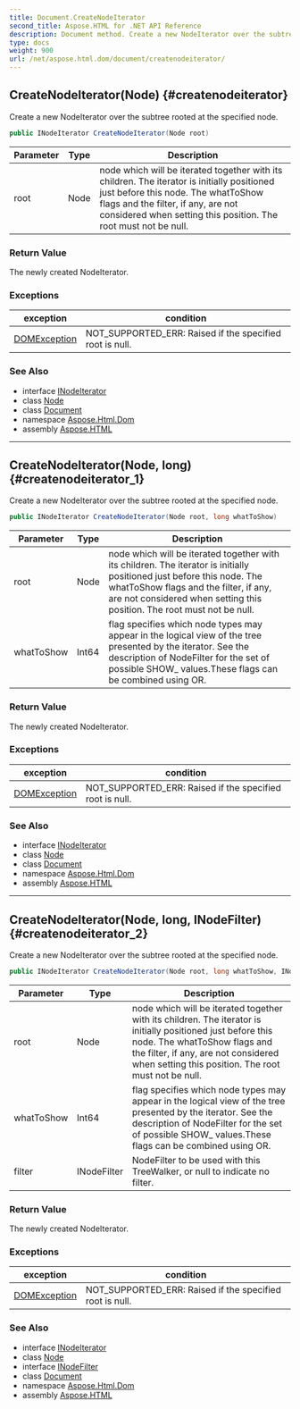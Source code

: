 ```yaml
---
title: Document.CreateNodeIterator
second_title: Aspose.HTML for .NET API Reference
description: Document method. Create a new NodeIterator over the subtree rooted at the specified node
type: docs
weight: 900
url: /net/aspose.html.dom/document/createnodeiterator/
---
```

## CreateNodeIterator(Node) {#createnodeiterator}

Create a new NodeIterator over the subtree rooted at the specified node.

```csharp
public INodeIterator CreateNodeIterator(Node root)
```

| Parameter | Type | Description |
| --- | --- | --- |
| root | Node | node which will be iterated together with its children. The iterator is initially positioned just before this node. The whatToShow flags and the filter, if any, are not considered when setting this position. The root must not be null. |

### Return Value

The newly created NodeIterator.

### Exceptions

| exception | condition |
| --- | --- |
| [DOMException](../../domexception/) | NOT_SUPPORTED_ERR: Raised if the specified root is null. |

### See Also

* interface [INodeIterator](../../../aspose.html.dom.traversal/inodeiterator/)
* class [Node](../../node/)
* class [Document](../)
* namespace [Aspose.Html.Dom](../../../aspose.html.dom/)
* assembly [Aspose.HTML](../../../)

---

## CreateNodeIterator(Node, long) {#createnodeiterator_1}

Create a new NodeIterator over the subtree rooted at the specified node.

```csharp
public INodeIterator CreateNodeIterator(Node root, long whatToShow)
```

| Parameter | Type | Description |
| --- | --- | --- |
| root | Node | node which will be iterated together with its children. The iterator is initially positioned just before this node. The whatToShow flags and the filter, if any, are not considered when setting this position. The root must not be null. |
| whatToShow | Int64 | flag specifies which node types may appear in the logical view of the tree presented by the iterator. See the description of NodeFilter for the set of possible SHOW_ values.These flags can be combined using OR. |

### Return Value

The newly created NodeIterator.

### Exceptions

| exception | condition |
| --- | --- |
| [DOMException](../../domexception/) | NOT_SUPPORTED_ERR: Raised if the specified root is null. |

### See Also

* interface [INodeIterator](../../../aspose.html.dom.traversal/inodeiterator/)
* class [Node](../../node/)
* class [Document](../)
* namespace [Aspose.Html.Dom](../../../aspose.html.dom/)
* assembly [Aspose.HTML](../../../)

---

## CreateNodeIterator(Node, long, INodeFilter) {#createnodeiterator_2}

Create a new NodeIterator over the subtree rooted at the specified node.

```csharp
public INodeIterator CreateNodeIterator(Node root, long whatToShow, INodeFilter filter)
```

| Parameter | Type | Description |
| --- | --- | --- |
| root | Node | node which will be iterated together with its children. The iterator is initially positioned just before this node. The whatToShow flags and the filter, if any, are not considered when setting this position. The root must not be null. |
| whatToShow | Int64 | flag specifies which node types may appear in the logical view of the tree presented by the iterator. See the description of NodeFilter for the set of possible SHOW_ values.These flags can be combined using OR. |
| filter | INodeFilter | NodeFilter to be used with this TreeWalker, or null to indicate no filter. |

### Return Value

The newly created NodeIterator.

### Exceptions

| exception | condition |
| --- | --- |
| [DOMException](../../domexception/) | NOT_SUPPORTED_ERR: Raised if the specified root is null. |

### See Also

* interface [INodeIterator](../../../aspose.html.dom.traversal/inodeiterator/)
* class [Node](../../node/)
* interface [INodeFilter](../../../aspose.html.dom.traversal/inodefilter/)
* class [Document](../)
* namespace [Aspose.Html.Dom](../../../aspose.html.dom/)
* assembly [Aspose.HTML](../../../)

